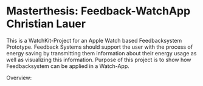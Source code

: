 # Masterthesis: Feedback-WatchApp Christian Lauer

This is a WatchKit-Project for an Apple Watch based Feedbacksystem Prototype.
Feedback Systems should support the user with the process of energy saving by transmitting them information about their energy usage as well as visualizing this information.
Purpose of this project is to show how Feedbacksystem can be applied in a Watch-App.


Overview:
